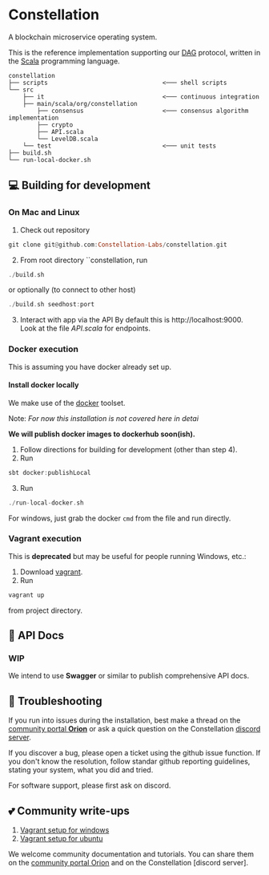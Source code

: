 # Constellation
A blockchain microservice operating system.

This is the reference implementation supporting our 
[DAG](https://en.wikipedia.org/wiki/Directed_acyclic_graph) 
protocol, written in the 
[Scala](https://www.scala-lang.org/) 
programming language.

```
constellation
├── scripts                                <─── shell scripts
└── src
    ├── it                                 <─── continuous integration
    ├── main/scala/org/constellation
        ├── consensus                      <─── consensus algorithm implementation
        ├── crypto
        ├── API.scala
        └── LevelDB.scala
    └── test                               <─── unit tests
├── build.sh
└── run-local-docker.sh
```

## :computer: Building for development
### On Mac and Linux
1. Check out repository 
```haskell
git clone git@github.com:Constellation-Labs/constellation.git
```
2. From root directory ``constellation, run 
```haskell
./build.sh
```
or optionally (to connect to other host)
```haskell
./build.sh seedhost:port
```
3. Interact with app via the API 
By default this is 
http://localhost:9000. 
Look at the file _API.scala_ for endpoints.

### Docker execution 
This is assuming you have docker already set up.

#### Install docker locally
We make use of the [docker](https://www.docker.com/) toolset.

Note: *For now this installation is not covered here in detai*

**We will publish docker images to dockerhub soon(ish).**

1. Follow directions for building for development (other than step 4).
2. Run
```haskell
sbt docker:publishLocal
```
3. Run
```haskell
./run-local-docker.sh
```

For windows, just grab the docker ```cmd``` from the file and run directly.

### Vagrant execution
This is **deprecated** but may be useful for people running Windows, etc.:
1. Download [vagrant](https://www.vagrantup.com).
2. Run 
```haskell
vagrant up
``` 
from project directory.

## :green_book: API Docs
### WIP 
We intend to use **Swagger** or similar to publish comprehensive API docs.

## :rotating_light: Troubleshooting
If you run into issues during the installation, best make a thread on the [community portal **Orion**](https://orion.constellationlabs.io/accounts/login/?next=/) or ask a quick question on the Constellation [discord server](http://Discordapp.com/).

If you discover a bug, please open a ticket using the github issue function. If you don't know the resolution, follow standar github reporting guidelines, stating your system, what you did and tried. 

For software support, please first ask on discord.

## :two_hearts: Community write-ups
1. [Vagrant setup for windows](https://drive.google.com/file/d/1xobpv4Ew1iCN9j-M-ItU6PsfnybHUryy/view)
2. [Vagrant setup for ubuntu](https://docs.google.com/document/u/1/d/e/2PACX-1vST7vBIMxom99hKr5XyVFpM6TAs_pw-iqq403AktMWnqr3dxUFX5c0g9BWD5gU5TDPZVXKcW3HTWbVl/pub)

We welcome community documentation and tutorials. You can share them on the [community portal Orion](https://orion.constellationlabs.io/accounts/login/?next=/) and on the Constellation [discord server].
